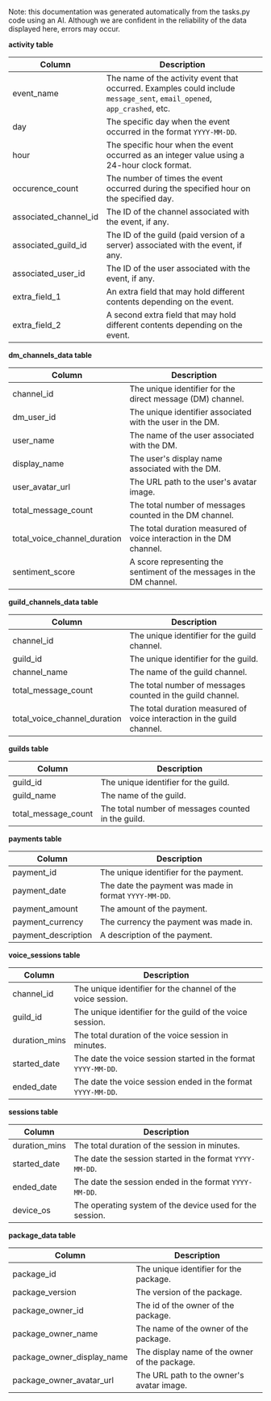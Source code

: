 Note: this documentation was generated automatically from the tasks.py code using an AI. Although we are confident in the reliability of the data displayed here, errors may occur.


**activity table**

|Column|Description
|-|-
| event_name | The name of the activity event that occurred. Examples could include `message_sent`, `email_opened`, `app_crashed`, etc.|
| day | The specific day when the event occurred in the format `YYYY-MM-DD`. |
| hour | The specific hour when the event occurred as an integer value using a 24-hour clock format. |
| occurence_count | The number of times the event occurred during the specified hour on the specified day. |
| associated_channel_id | The ID of the channel associated with the event, if any. |
| associated_guild_id | The ID of the guild (paid version of a server) associated with the event, if any.  |
| associated_user_id |The ID of the user associated with the event, if any. |
| extra_field_1 | An extra field that may hold different contents depending on the event. |
| extra_field_2 | A second extra field that may hold different contents depending on the event. |

**dm_channels_data table**

|Column|Description
|-|-
| channel_id | The unique identifier for the direct message (DM) channel. | 
| dm_user_id | The unique identifier associated with the user in the DM. |
| user_name | The name of the user associated with the DM. |
| display_name | The user's display name associated with the DM. |
| user_avatar_url | The URL path to the user's avatar image. |
| total_message_count | The total number of messages counted in the DM channel. |
| total_voice_channel_duration | The total duration measured of voice interaction in the DM channel. |
| sentiment_score | A score representing the sentiment of the messages in the DM channel. |

**guild_channels_data table**

|Column|Description
|-|-
| channel_id | The unique identifier for the guild channel. |
| guild_id | The unique identifier for the guild. |
| channel_name | The name of the guild channel. |
| total_message_count | The total number of messages counted in the guild channel. |
| total_voice_channel_duration | The total duration measured of voice interaction in the guild channel. |

**guilds table**

|Column|Description
|-|-
| guild_id | The unique identifier for the guild. |
| guild_name | The name of the guild. |
| total_message_count | The total number of messages counted in the guild. |

**payments table**

| Column| Description
|-|-
| payment_id | The unique identifier for the payment. |
| payment_date | The date the payment was made in format `YYYY-MM-DD`. |
| payment_amount | The amount of the payment. |
| payment_currency | The currency the payment was made in. |
| payment_description | A description of the payment. |

**voice_sessions table**

| Column | Description
|-|-
| channel_id | The unique identifier for the channel of the voice session. |
| guild_id | The unique identifier for the guild of the voice session. |
| duration_mins | The total duration of the voice session in minutes. |
| started_date | The date the voice session started in the format `YYYY-MM-DD`.|
| ended_date | The date the voice session ended in the format `YYYY-MM-DD`.|

**sessions table**

|Column | Description
|-|-
| duration_mins | The total duration of the session in minutes. |
| started_date | The date the session started in the format `YYYY-MM-DD`.|
| ended_date | The date the session ended in the format `YYYY-MM-DD`.|
| device_os | The operating system of the device used for the session.| 

**package_data table**

| Column | Description
|-|-
| package_id | The unique identifier for the package.|
| package_version | The version of the package.|
| package_owner_id | The id of the owner of the package.|
| package_owner_name | The name of the owner of the package.|
| package_owner_display_name | The display name of the owner of the package.|
| package_owner_avatar_url | The URL path to the owner's avatar image.|